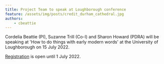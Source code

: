 ```yaml
---
title: Project Team to speak at Loughborough conference
feature: /assets/img/posts/credit_durham_cathedral.jpg
authors:
    - cbeattie
---
```


Cordelia Beattie (PI), Suzanne Trill (Co-I) and Sharon Howard (PDRA) will be speaking at 'How to do things with early modern words' at the University of Loughborough on 15 July 2022.

[Registration](https://store.lboro.ac.uk/conferences-and-events/school-of-social-sciences-and-humanities/upcoming-events/how-to-do-things-with-early-modern-words-july-2022) is open until 1 July 2022.
